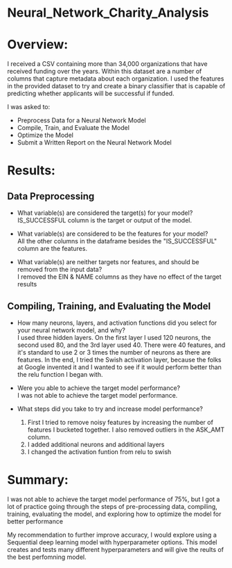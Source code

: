 # Neural_Network_Charity_Analysis

# Overview:

I received a CSV containing more than 34,000 organizations that have received funding over the years. Within this dataset are a number of columns that capture metadata about each organization. I used the features in the provided dataset to try and create a binary classifier that is capable of predicting whether applicants will be successful if funded.

I was asked to:

- Preprocess Data for a Neural Network Model
- Compile, Train, and Evaluate the Model
- Optimize the Model
- Submit a Written Report on the Neural Network Model

# Results:

## Data Preprocessing
- What variable(s) are considered the target(s) for your model? <br />
IS_SUCCESSFUL column is the target or output of the model.

- What variable(s) are considered to be the features for your model? <br />
    All the other columns in the dataframe besides the "IS_SUCCESSFUL" column are the features. 

- What variable(s) are neither targets nor features, and should be removed from the input data? <br />
    I removed the EIN & NAME columns as they have no effect of the target results

## Compiling, Training, and Evaluating the Model
- How many neurons, layers, and activation functions did you select for your neural network model, and why? <br />
    I used three hidden layers. On the first layer I used 120 neurons, the second used 80, and the 3rd layer used 40. There were 40 features, and it's standard to use 2 or 3 times the number of neurons as there are features. In the end, I tried the Swish activation layer, because the folks at Google invented it and I wanted to see if it would perform better than the relu function I began with.

- Were you able to achieve the target model performance?<br />
    I was not able to achieve the target model performance.

- What steps did you take to try and increase model performance?<br />
    1. First I tried to remove noisy features by increasing the number of features I bucketed together. I also      removed outliers in the ASK_AMT column. 
    2. I added additional neurons and additional layers
    3. I changed the activation funtion from relu to swish

# Summary: 

I was not able to achieve the target model performance of 75%, but I got a lot of practice going through the 
steps of pre-processing data, compiling, training, evaluating the model, and exploring how to optimize the model for better performance

My recommendation to further improve accuracy, I would explore using a Sequential deep learning model with hyperparameter options. This model creates and tests many different hyperparameters and will give the reults of the best perfomning model.